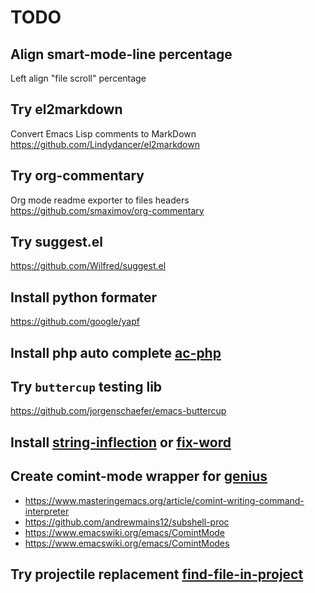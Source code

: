# TODO

## Align smart-mode-line percentage

Left align "file scroll" percentage

## Try el2markdown

Convert Emacs Lisp comments to MarkDown
<https://github.com/Lindydancer/el2markdown>

## Try org-commentary

Org mode readme exporter to files headers
<https://github.com/smaximov/org-commentary>

## Try suggest.el

<https://github.com/Wilfred/suggest.el>

## Install python formater

<https://github.com/google/yapf>

## Install php auto complete [ac-php][]

[ac-php]: https://github.com/xcwen/ac-php

## Try `buttercup` testing lib

<https://github.com/jorgenschaefer/emacs-buttercup>

## Install [string-inflection][] or [fix-word][]

[fix-word]: https://github.com/mrkkrp/fix-word
[string-inflection]: https://github.com/akicho8/string-inflection

## Create comint-mode wrapper for [genius][]

* <https://www.masteringemacs.org/article/comint-writing-command-interpreter>
* <https://github.com/andrewmains12/subshell-proc>
* <https://www.emacswiki.org/emacs/ComintMode>
* <https://www.emacswiki.org/emacs/ComintModes>

[genius]: http://www.jirka.org/genius.html

## Try projectile replacement [find-file-in-project][]

[find-file-in-project]: https://github.com/technomancy/find-file-in-project
